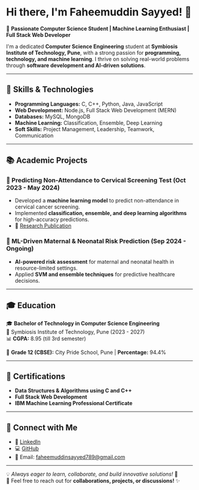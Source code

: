 # Hi there, I'm Faheemuddin Sayyed! 👋

🚀 **Passionate Computer Science Student | Machine Learning Enthusiast | Full Stack Web Developer**

I'm a dedicated **Computer Science Engineering** student at **Symbiosis Institute of Technology, Pune**, with a strong passion for **programming, technology, and machine learning**. I thrive on solving real-world problems through **software development and AI-driven solutions**.

---

## 🔧 Skills & Technologies

- **Programming Languages:** C, C++, Python, Java, JavaScript
- **Web Development:** Node.js, Full Stack Web Development (MERN)
- **Databases:** MySQL, MongoDB
- **Machine Learning:** Classification, Ensemble, Deep Learning
- **Soft Skills:** Project Management, Leadership, Teamwork, Communication

---

## 📚 Academic Projects

### 🔹 Predicting Non-Attendance to Cervical Screening Test (Oct 2023 - May 2024)
- Developed a **machine learning model** to predict non-attendance in cervical cancer screening.
- Implemented **classification, ensemble, and deep learning algorithms** for high-accuracy predictions.
- 📄 [Research Publication](https://onlinelibrary.wiley.com/doi/10.1111/phn.13334)

### 🔹 ML-Driven Maternal & Neonatal Risk Prediction (Sep 2024 - Ongoing)
- **AI-powered risk assessment** for maternal and neonatal health in resource-limited settings.
- Applied **SVM and ensemble techniques** for predictive healthcare decisions.

---

## 🎓 Education

🎓 **Bachelor of Technology in Computer Science Engineering**  
📍 Symbiosis Institute of Technology, Pune (2023 - 2027)  
📊 **CGPA:** 8.95 (till 3rd semester)  

🏫 **Grade 12 (CBSE):** City Pride School, Pune | **Percentage:** 94.4%  

---

## 📜 Certifications

- **Data Structures & Algorithms using C and C++**
- **Full Stack Web Development**
- **IBM Machine Learning Professional Certificate**

---

## 📌 Connect with Me

- 🔗 [LinkedIn](https://www.linkedin.com/in/faheem219/)
- 💻 [GitHub](https://github.com/Faheem219)
- 📧 Email: faheemuddinsayyed789@gmail.com

---

💡 *Always eager to learn, collaborate, and build innovative solutions!* 🚀  
🌟 Feel free to reach out for **collaborations, projects, or discussions!** ✨

